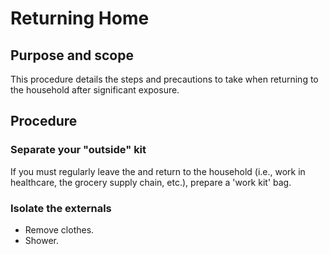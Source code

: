 # Returning Home

## Purpose and scope

This procedure details the steps and precautions to take when returning to the household after significant exposure.

## Procedure

### Separate your "outside" kit

If you must regularly leave the and return to the household (i.e., work in healthcare, the grocery supply chain, etc.), prepare a 'work kit' bag.

### Isolate the externals

- Remove clothes.
- Shower.
